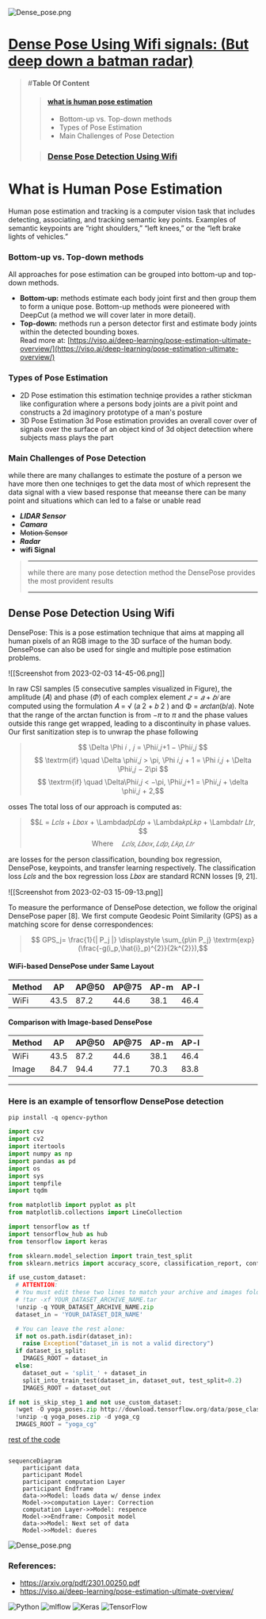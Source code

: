 
![Dense_pose.png](https://pbs.twimg.com/media/EveA7I5UcAU-y3C.jpg)

#  [Dense Pose Using Wifi signals: (But deep down a batman radar)](https://arxiv.org/pdf/2301.00250.pdf)
>  #**Table Of Content**
>
>> #### [what is human pose estimation](#what-is-human-pose-estimation)
>> - Bottom-up vs. Top-down methods
>> - Types of Pose Estimation
>> - Main Challenges of Pose Detection
>
>> ### [Dense Pose Detection Using Wifi](#dense-pose-detection-using-wifi)
>



# What is Human Pose Estimation
Human pose estimation and tracking is a computer vision task that includes detecting, associating, and tracking semantic key points. Examples of semantic keypoints are “right shoulders,” “left knees,” or the “left brake lights of vehicles.” 

### Bottom-up vs. Top-down methods 
All approaches for pose estimation can be grouped into bottom-up and top-down methods. 
- **Bottom-up:** methods estimate each body joint first and then group them to form a unique pose. Bottom-up methods were pioneered with DeepCut (a method we will cover later in more detail).
- **Top-down:** methods run a person detector first and estimate body joints within the detected bounding boxes.  
Read more at: [https://viso.ai/deep-learning/pose-estimation-ultimate-overview/](https://viso.ai/deep-learning/pose-estimation-ultimate-overview/)

### Types of Pose Estimation
-  2D Pose estimation
		this estimation techniqe provides a rather stickman like configuration where a persons body joints are a pivit point and constructs a 2d imaginory prototype of a man's posture
- 3D Pose Estimation
		3d Pose estimation provides an overall cover over of signals over the surface of an object kind of 3d object detectiion where subjects mass plays the part

### Main Challenges of Pose Detection  
while there are many challanges to estimate the posture of a person we have more then one techniqes to get the data most of which represent the data signal with a view based response that meeanse there can be many point and situations which can led to a false or unable read
- ***LIDAR Sensor***
- ***Camara***
- ~~Motion Sensor~~
- ***Radar***
- **wifi Signal**


> ---
> while there are many pose detection method the DensePose provides the most provident results
>
>---


## Dense Pose Detection Using Wifi

DensePose: This is a pose estimation technique that aims at mapping all human pixels of an RGB image to the 3D surface of the human body. DensePose can also be used for single and multiple pose estimation problems.  

![[Screenshot from 2023-02-03 14-45-06.png]]

In raw CSI samples (5 consecutive samples visualized in Figure), the amplitude (𝐴) and phase $(Φ)$ of each complex element $𝑧 = 𝑎 +𝑏𝑖$ are computed using the formulation 𝐴 = √︁ (𝑎 2 + 𝑏 2 ) and Φ = 𝑎𝑟𝑐𝑡𝑎𝑛(𝑏/𝑎). Note that the range of the arctan function is from $-\pi$ to $\pi$  and the phase values outside this range get wrapped, leading to a discontinuity in phase values. Our first sanitization step is to unwrap the phase following

> $$
\Delta \Phi 𝑖 , 𝑗 = \Phi𝑖,𝑗+1 − \Phi𝑖,𝑗 $$ 
> $$ \textrm{if} \quad \Delta \phi𝑖,𝑗 > \pi, \Phi 𝑖,𝑗 + 1 = \Phi 𝑖,𝑗 + \Delta \Phi𝑖,𝑗 − 2\pi $$
> $$ \textrm{if} \quad \Delta\Phi𝑖,𝑗 < −\pi, \Phi𝑖,𝑗+1 = \Phi𝑖,𝑗 + \delta \phi𝑖,𝑗 + 2,$$


osses The total loss of our approach is computed as: 

>$$𝐿 = 𝐿𝑐𝑙𝑠 + 𝐿𝑏𝑜𝑥 + \Lambda𝑑𝑝𝐿𝑑𝑝 + \Lambda𝑘𝑝𝐿𝑘𝑝 + \Lambda𝑡𝑟 𝐿𝑡𝑟, $$
>$$\textrm{Where} \quad 𝐿𝑐𝑙𝑠 , 𝐿𝑏𝑜𝑥, 𝐿𝑑𝑝, 𝐿𝑘𝑝, 𝐿𝑡𝑟$$

are losses for the person classification, bounding box regression, DensePose, keypoints, and transfer learning respectively. The classification loss 𝐿𝑐𝑙𝑠 and the box regression loss 𝐿𝑏𝑜𝑥 are standard RCNN losses [9, 21].

![[Screenshot from 2023-02-03 15-09-13.png]]


To measure the performance of DensePose detection, we follow the original DensePose paper [8]. We first compute Geodesic Point Similarity (GPS) as a matching score for dense correspondences:

>$$
GPS_j= \frac{1}{| P_j |} \displaystyle \sum_{p\in P_j} \textrm{exp}(\frac{-g(i_p,\hat{i}_p)^{2}}{2k^{2}}),$$




#### WiFi-based DensePose under Same Layout


Method | AP | AP@50 | AP@75 | AP-m | AP-l
--|--|--|--|--|--|
WiFi | 43.5 | 87.2 | 44.6 | 38.1 | 46.4


#### Comparison with Image-based DensePose
Method | AP | AP@50 | AP@75 | AP-m | AP-l |
--|--|--|--|--|--|
WiFi | 43.5 | 87.2 | 44.6 | 38.1 |46.4 |
Image| 84.7| 94.4| 77.1 | 70.3 | 83.8|

---

### Here is an example of tensorflow DensePose detection

```shell
pip install -q opencv-python
```

```python
import csv
import cv2
import itertools
import numpy as np
import pandas as pd
import os
import sys
import tempfile
import tqdm

from matplotlib import pyplot as plt
from matplotlib.collections import LineCollection

import tensorflow as tf
import tensorflow_hub as hub
from tensorflow import keras

from sklearn.model_selection import train_test_split
from sklearn.metrics import accuracy_score, classification_report, confusion_matrix

```

```python
if use_custom_dataset:
  # ATTENTION:
  # You must edit these two lines to match your archive and images folder name:
  # !tar -xf YOUR_DATASET_ARCHIVE_NAME.tar
  !unzip -q YOUR_DATASET_ARCHIVE_NAME.zip
  dataset_in = 'YOUR_DATASET_DIR_NAME'

  # You can leave the rest alone:
  if not os.path.isdir(dataset_in):
    raise Exception("dataset_in is not a valid directory")
  if dataset_is_split:
    IMAGES_ROOT = dataset_in
  else:
    dataset_out = 'split_' + dataset_in
    split_into_train_test(dataset_in, dataset_out, test_split=0.2)
    IMAGES_ROOT = dataset_out
```
```python
if not is_skip_step_1 and not use_custom_dataset:
  !wget -O yoga_poses.zip http://download.tensorflow.org/data/pose_classification/yoga_poses.zip
  !unzip -q yoga_poses.zip -d yoga_cg
  IMAGES_ROOT = "yoga_cg"
```

[rest of the code](https://www.tensorflow.org/lite/tutorials/pose_classification)

```mermaid

sequenceDiagram
    participant data
    participant Model
    participant computation Layer
    participant Endframe
    data->>Model: loads data w/ dense index
    Model->>computation Layer: Correction
    computation Layer->>Model: respence
    Model->>Endframe: Composit model
    data->>Model: Next set of data
    Model->>Model: dueres
```
![Dense_pose.png](https://raw.githubusercontent.com/Leomeet/test/ReadMe.md/Wifi-signal-radar.png)
### **References:**

- https://arxiv.org/pdf/2301.00250.pdf
- https://viso.ai/deep-learning/pose-estimation-ultimate-overview/

![Python](https://img.shields.io/badge/python-3670A0?style=for-the-badge&logo=python&logoColor=ffdd54)
![mlflow](https://img.shields.io/badge/mlflow-%23d9ead3.svg?style=for-the-badge&logo=numpy&logoColor=blue)
	![Keras](https://img.shields.io/badge/Keras-%23D00000.svg?style=for-the-badge&logo=Keras&logoColor=white)
	![TensorFlow](https://img.shields.io/badge/TensorFlow-%23FF6F00.svg?style=for-the-badge&logo=TensorFlow&logoColor=white)

